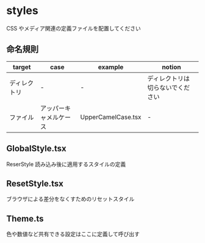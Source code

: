 # styles

CSS やメディア関連の定義ファイルを配置してください

## 命名規則

| target       | case                   | example            | notion                           |
| ------------ | ---------------------- | ------------------ | -------------------------------- |
| ディレクトリ | -                      | -                  | ディレクトリは切らないでください |
| ファイル     | アッパーキャメルケース | UpperCamelCase.tsx | -                                |

## GlobalStyle.tsx

ReserStyle 読み込み後に適用するスタイルの定義

## ResetStyle.tsx

ブラウザによる差分をなくすためのリセットスタイル

## Theme.ts

色や数値など共有できる設定はここに定義して呼び出す
